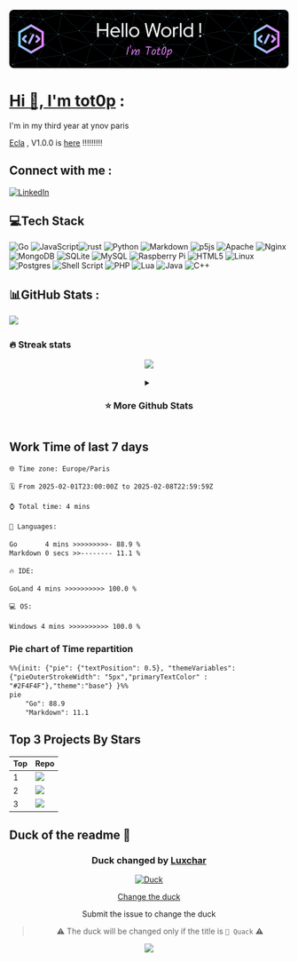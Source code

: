 <div align="center">

[![Typing SVG](./img/github-header-image.png)](https://github.com/tot0p/Hello-World)

</div>

# [Hi 👋, I'm tot0p](https://tot0p.github.io/tot0p/) :
I'm in my third year at ynov paris

[Ecla](https://github.com/Eclalang) , V1.0.0 is [here](https://github.com/Eclalang/Ecla) !!!!!!!!!


## Connect with me :
[![LinkedIn](https://img.shields.io/badge/LinkedIn-%230077B5.svg?logo=linkedin&logoColor=white)](https://linkedin.com/in/thomas-lemaitre78)
<!--
[![Dev.to](https://img.shields.io/badge/dev.to-0A0A0A?style=for-the-badge&logo=devdotto&logoColor=white)](https://dev.to/tot0p)
[![Medium](https://img.shields.io/badge/Medium-12100E?style=for-the-badge&logo=medium&logoColor=white)](https://medium.com/@tot0p)
-->

## 💻Tech Stack
![Go](https://img.shields.io/badge/go-%2300ADD8.svg?style=for-the-badge&logo=go&logoColor=white) ![JavaScript](https://img.shields.io/badge/javascript-%23323330.svg?style=for-the-badge&logo=javascript&logoColor=%23F7DF1E)![rust](https://img.shields.io/badge/Rust-000000?style=for-the-badge&logo=rust&logoColor=white) ![Python](https://img.shields.io/badge/python-3670A0?style=for-the-badge&logo=python&logoColor=ffdd54) ![Markdown](https://img.shields.io/badge/markdown-%23000000.svg?style=for-the-badge&logo=markdown&logoColor=white) ![p5js](https://img.shields.io/badge/p5.js-ED225D?style=for-the-badge&logo=p5.js&logoColor=FFFFFF) ![Apache](https://img.shields.io/badge/apache-%23D42029.svg?style=for-the-badge&logo=apache&logoColor=white) ![Nginx](https://img.shields.io/badge/nginx-%23009639.svg?style=for-the-badge&logo=nginx&logoColor=white) ![MongoDB](https://img.shields.io/badge/MongoDB-%234ea94b.svg?style=for-the-badge&logo=mongodb&logoColor=white) ![SQLite](https://img.shields.io/badge/sqlite-%2307405e.svg?style=for-the-badge&logo=sqlite&logoColor=white) ![MySQL](https://img.shields.io/badge/mysql-%2300f.svg?style=for-the-badge&logo=mysql&logoColor=white) ![Raspberry Pi](https://img.shields.io/badge/-RaspberryPi-C51A4A?style=for-the-badge&logo=Raspberry-Pi) ![HTML5](https://img.shields.io/badge/html5-%23E34F26.svg?style=for-the-badge&logo=html5&logoColor=white) ![Linux](https://img.shields.io/badge/Linux-FCC624?style=for-the-badge&logo=linux&logoColor=black) ![Postgres](https://img.shields.io/badge/postgres-%23316192.svg?style=for-the-badge&logo=postgresql&logoColor=white) ![Shell Script](https://img.shields.io/badge/shell_script-%23121011.svg?style=for-the-badge&logo=gnu-bash&logoColor=white) ![PHP](https://img.shields.io/badge/php-%23777BB4.svg?style=for-the-badge&logo=php&logoColor=white)  ![Lua](https://img.shields.io/badge/lua-%232C2D72.svg?style=for-the-badge&logo=lua&logoColor=white) ![Java](https://img.shields.io/badge/java-%23ED8B00.svg?style=for-the-badge&logo=java&logoColor=white) ![C++](https://img.shields.io/badge/c++-%2300599C.svg?style=for-the-badge&logo=c%2B%2B&logoColor=white)


## 📊GitHub Stats :

![](https://github-readme-activity-graph.vercel.app/graph?username=tot0p&theme=react-dark)

### 🔥 Streak stats

<div align="center">

![](https://github-readme-streak-stats.herokuapp.com/?user=Tot0p&theme=gruvbox&hide_border=true)

</div>

<details align="center"> 
  <summary><h3>⭐ More Github Stats </h3></summary>
  
<img src="https://github-readme-stats.vercel.app/api/top-langs/?username=tot0p&theme=gruvbox&hide_border=true&layout=compact&langs_count=10&hide=HTML,CSS" height="192px"/>
<img src="https://github-readme-stats.vercel.app/api?username=tot0p&theme=gruvbox&hide_border=true&include_all_commits=true&count_private=false" height="192px"/>
</details>

<!--WAKATIME-->
## Work Time of last 7 days

```text
🌐 Time zone: Europe/Paris

🗓️ From 2025-02-01T23:00:00Z to 2025-02-08T22:59:59Z

⌚ Total time: 4 mins

💬 Languages:

Go       4 mins >>>>>>>>>- 88.9 %
Markdown 0 secs >>-------- 11.1 %

🔥 IDE:

GoLand 4 mins >>>>>>>>>> 100.0 %

💻 OS:

Windows 4 mins >>>>>>>>>> 100.0 %
```
### Pie chart of Time repartition
```mermaid
%%{init: {"pie": {"textPosition": 0.5}, "themeVariables": {"pieOuterStrokeWidth": "5px","primaryTextColor" : "#2F4F4F"},"theme":"base"} }%%
pie
	"Go": 88.9
	"Markdown": 11.1
```
<!--/WAKATIME-->


## Top 3 Projects By Stars

<div align="center">

<!--Top-Repositories-->
| Top | Repo                                                                                                                                                                                    |
|-----|-----------------------------------------------------------------------------------------------------------------------------------------------------------------------------------------|
| 1   | <a href="https://github.com/Eclalang/Ecla"><img src="https://denvercoder1-github-readme-stats.vercel.app/api/pin/?username=Eclalang&repo=Ecla&theme=dark" width="480px"/></a>           |
| 2   | <a href="https://github.com/tot0p/Hello-World"><img src="https://denvercoder1-github-readme-stats.vercel.app/api/pin/?username=tot0p&repo=Hello-World&theme=dark" width="480px"/></a>   |
| 3   | <a href="https://github.com/Eclalang/LearnEcla"><img src="https://denvercoder1-github-readme-stats.vercel.app/api/pin/?username=Eclalang&repo=LearnEcla&theme=dark" width="480px"/></a> |

<!--/Top-Repositories-->

  
</div>

## Duck of the readme 🦆

<div align="center">

<!--DUCK-->
### Duck changed by [Luxchar](https://github.com/Luxchar)
[![Duck](https://random-d.uk/api/43.jpg)](https://github.com/tot0p/tot0p/issues/new?title=%F0%9F%A6%86%20Quack)
<!--/DUCK-->

[Change the duck](https://github.com/tot0p/tot0p/issues/new?title=%F0%9F%A6%86%20Quack)

Submit the issue to change the duck

> :warning: The duck will be changed only if the title is `🦆 Quack` :warning:


![](https://visitor-badge.laobi.icu/badge?page_id=tot0p.tot0p)

</div>